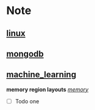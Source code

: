 # Note

## [linux](linux)

## [mongodb](mongodb)

## [machine_learning](machine_learning)

**memory region layouts**
*[memory](memory)*

- [ ] Todo one

